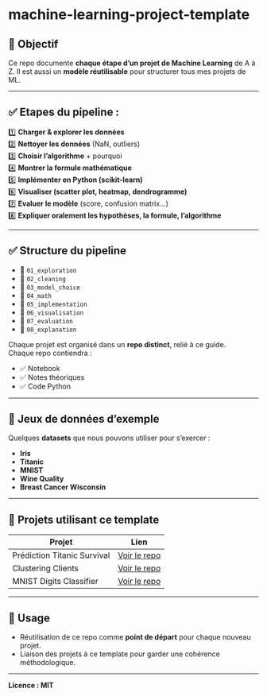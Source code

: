 # machine-learning-project-template

## 📌 Objectif
Ce repo documente **chaque étape d’un projet de Machine Learning** de A à Z.
Il est aussi un **modèle réutilisable** pour structurer tous mes projets de ML.

---

## ✅ Etapes du pipeline :
1️⃣ **Charger & explorer les données**  
2️⃣ **Nettoyer les données** (NaN, outliers)  
3️⃣ **Choisir l’algorithme** + pourquoi  
4️⃣ **Montrer la formule mathématique**  
5️⃣ **Implémenter en Python (scikit-learn)**  
6️⃣ **Visualiser (scatter plot, heatmap, dendrogramme)**  
7️⃣ **Evaluer le modèle** (score, confusion matrix…)  
8️⃣ **Expliquer oralement les hypothèses, la formule, l’algorithme**

---

## ✅ Structure du pipeline

- 📂 `01_exploration`
- 📂 `02_cleaning`
- 📂 `03_model_choice`
- 📂 `04_math`
- 📂 `05_implementation`
- 📂 `06_visualisation`
- 📂 `07_evaluation`
- 📂 `08_explanation`

Chaque projet est organisé dans un **repo distinct**, relié à ce guide.  
Chaque repo contiendra :

- ✅  Notebook
- ✅ Notes théoriques
- ✅ Code Python

---

## 🚀 Jeux de données d’exemple


Quelques **datasets** que nous pouvons utiliser pour s’exercer :
- **Iris**
- **Titanic**
- **MNIST**
- **Wine Quality**
- **Breast Cancer Wisconsin**

---

## 🚀 Projets utilisant ce template

| Projet                       | Lien                                                             |
|------------------------------|------------------------------------------------------------------|
| Prédiction Titanic Survival  | [Voir le repo](https://github.com/TonCompte/titanic-prediction)  |
| Clustering Clients           | [Voir le repo](https://github.com/TonCompte/client-segmentation) |
| MNIST Digits Classifier      | [Voir le repo](https://github.com/TonCompte/mnist-classifier)    |

---

## 🎯 **Usage**
- Réutilisation de ce repo comme **point de départ** pour chaque nouveau projet.
- Liaison des projets à ce template pour garder une cohérence méthodologique.

---

**Licence : MIT**
